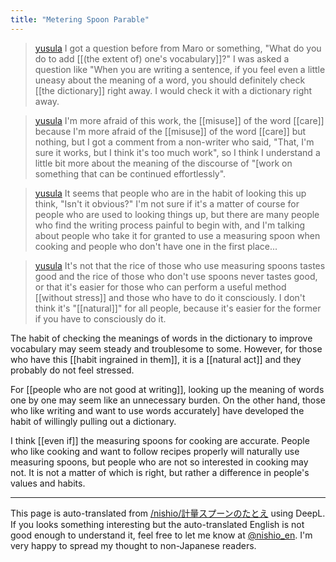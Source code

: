 ```yaml
---
title: "Metering Spoon Parable"
---
```


> [yusula](https://twitter.com/yusula/status/1770420482472575393) I got a question before from Maro or something, "What do you do to add [[(the extent of) one's vocabulary]]?" I was asked a question like "When you are writing a sentence, if you feel even a little uneasy about the meaning of a word, you should definitely check [[the dictionary]] right away. I would check it with a dictionary right away.

> [yusula](https://twitter.com/yusula/status/1770420957729227047) I'm more afraid of this work, the [[misuse]] of the word [[care]] because I'm more afraid of the [[misuse]] of the word [[care]] but nothing, but I got a comment from a non-writer who said, "That, I'm sure it works, but I think it's too much work", so I think I understand a little bit more about the meaning of the discourse of "[work on something that can be continued effortlessly".

> [yusula](https://twitter.com/yusula/status/1770587869595459605) It seems that people who are in the habit of looking this up think, "Isn't it obvious?" I'm not sure if it's a matter of course for people who are used to looking things up, but there are many people who find the writing process painful to begin with, and I'm talking about people who take it for granted to use a measuring spoon when cooking and people who don't have one in the first place...

> [yusula](https://twitter.com/yusula/status/1770589247449485405) It's not that the rice of those who use measuring spoons tastes good and the rice of those who don't use spoons never tastes good, or that it's easier for those who can perform a useful method [[without stress]] and those who have to do it consciously. I don't think it's "[[natural]]" for all people, because it's easier for the former if you have to consciously do it.

The habit of checking the meanings of words in the dictionary to improve vocabulary may seem steady and troublesome to some. However, for those who have this [[habit ingrained in them]], it is a [[natural act]] and they probably do not feel stressed.

For [[people who are not good at writing]], looking up the meaning of words one by one may seem like an unnecessary burden. On the other hand, those who like writing and want to use words accurately] have developed the habit of willingly pulling out a dictionary.

I think [[even if]] the measuring spoons for cooking are accurate. People who like cooking and want to follow recipes properly will naturally use measuring spoons, but people who are not so interested in cooking may not. It is not a matter of which is right, but rather a difference in people's values and habits.

---
This page is auto-translated from [/nishio/計量スプーンのたとえ](https://scrapbox.io/nishio/計量スプーンのたとえ) using DeepL. If you looks something interesting but the auto-translated English is not good enough to understand it, feel free to let me know at [@nishio_en](https://twitter.com/nishio_en). I'm very happy to spread my thought to non-Japanese readers.